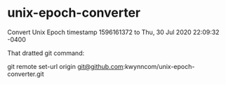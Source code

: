 # unix-epoch-converter
Convert Unix Epoch timestamp 1596161372 to Thu, 30 Jul 2020 22:09:32 -0400

That dratted git command:

git remote set-url origin git@github.com:kwynncom/unix-epoch-converter.git
